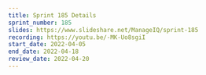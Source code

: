 ```yaml
---
title: Sprint 185 Details
sprint_number: 185
slides: https://www.slideshare.net/ManageIQ/sprint-185
recording: https://youtu.be/-MK-Uo8sgiI
start_date: 2022-04-05
end_date: 2022-04-18
review_date: 2022-04-20
---
```

